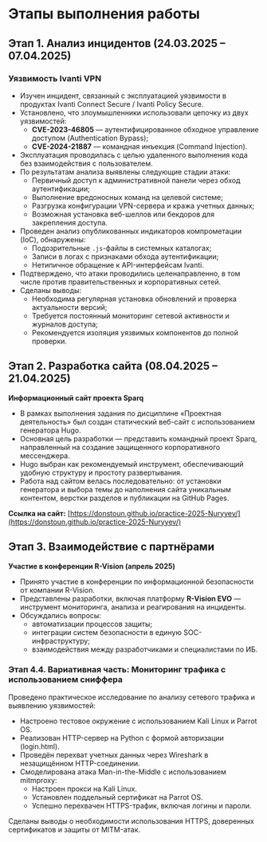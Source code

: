 # Этапы выполнения работы

## Этап 1. Анализ инцидентов (24.03.2025 – 07.04.2025)  

### Уязвимость Ivanti VPN

- Изучен инцидент, связанный с эксплуатацией уязвимости в продуктах Ivanti Connect Secure / Ivanti Policy Secure.
- Установлено, что злоумышленники использовали цепочку из двух уязвимостей:  
  - **CVE-2023-46805** — аутентифицированное обходное управление доступом (Authentication Bypass);  
  - **CVE-2024-21887** — командная инъекция (Command Injection).
- Эксплуатация проводилась с целью удаленного выполнения кода без взаимодействия с пользователем.
- По результатам анализа выявлены следующие стадии атаки:
    - Первичный доступ к административной панели через обход аутентификации;
    - Выполнение вредоносных команд на целевой системе;
    - Разгрузка конфигурации VPN-сервера и кража учетных данных;
    - Возможная установка веб-шеллов или бекдоров для закрепления доступа.
- Проведен анализ опубликованных индикаторов компрометации (IoC), обнаружены:
    - Подозрительные `.js`-файлы в системных каталогах;
    - Записи в логах с признаками обхода аутентификации;
    - Нетипичное обращение к API-интерфейсам Ivanti.
- Подтверждено, что атаки проводились целенаправленно, в том числе против правительственных и корпоративных сетей.
- Сделаны выводы:
    - Необходима регулярная установка обновлений и проверка актуальности версий;
    - Требуется постоянный мониторинг сетевой активности и журналов доступа;
    - Рекомендуется изоляция уязвимых компонентов до полной проверки.

## Этап 2. Разработка сайта (08.04.2025 – 21.04.2025)  
**Информационный сайт проекта Sparq**

- В рамках выполнения задания по дисциплине «Проектная деятельность» был создан статический веб-сайт с использованием генератора Hugo.
- Основная цель разработки — представить командный проект Sparq, направленный на создание защищенного корпоративного мессенджера.
- Hugo выбран как рекомендуемый инструмент, обеспечивающий удобную структуру и простоту развертывания.
- Работа над сайтом велась последовательно: от установки генератора и выбора темы до наполнения сайта уникальным контентом, верстки разделов и публикации на GitHub Pages.

**Ссылка на сайт:** [https://donstoun.github.io/practice-2025-Nuryyev/](https://donstoun.github.io/practice-2025-Nuryyev/)

## Этап 3. Взаимодействие с партнёрами  
**Участие в конференции R-Vision (апрель 2025)**

- Принято участие в конференции по информационной безопасности от компании R-Vision.
- Представлены разработки, включая платформу **R-Vision EVO** — инструмент мониторинга, анализа и реагирования на инциденты.
- Обсуждались вопросы:
  - автоматизации процессов защиты;
  - интеграции систем безопасности в единую SOC-инфраструктуру;
  - взаимодействия между разработчиками и специалистами по ИБ.
 
### Этап 4.4. Вариативная часть: Мониторинг трафика с использованием сниффера

Проведено практическое исследование по анализу сетевого трафика и выявлению уязвимостей:

- Настроено тестовое окружение с использованием Kali Linux и Parrot OS.
- Реализован HTTP-сервер на Python с формой авторизации (login.html).
- Проведён перехват учетных данных через Wireshark в незащищённом HTTP-соединении.
- Смоделирована атака Man-in-the-Middle с использованием mitmproxy:
    - Настроен прокси на Kali Linux.
    - Установлен поддельный сертификат на Parrot OS.
    - Успешно перехвачен HTTPS-трафик, включая логины и пароли.

Сделаны выводы о необходимости использования HTTPS, доверенных сертификатов и защиты от MITM-атак.
